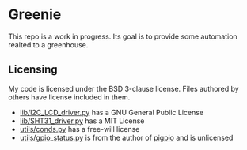 # Greenie

This repo is a work in progress. Its goal is to provide some automation realted
to a greenhouse.

## Licensing

My code is licensed under the BSD 3-clause license. Files authored by others have license included in them.

- [lib/I2C_LCD_driver.py](lib/I2C_LCD_driver.py) has a GNU General Public License
- [lib/SHT31_driver.py](lib/SHT31_driver.py) has a MIT License
- [utils/conds.py](utils/conds.py) has a free-will license
- [utils/gpio_status.py](utils/gpio_status.py) is from the author of [pigpio](http://abyz.me.uk/rpi/pigpio/) and is unlicensed

